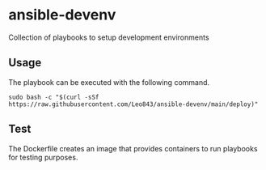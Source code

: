 # ansible-devenv

Collection of playbooks to setup development environments

## Usage

The playbook can be executed with the following command.

```
sudo bash -c "$(curl -sSf https://raw.githubusercontent.com/Leo843/ansible-devenv/main/deploy)"
```

## Test

The Dockerfile creates an image that provides containers to run playbooks for
testing purposes.

